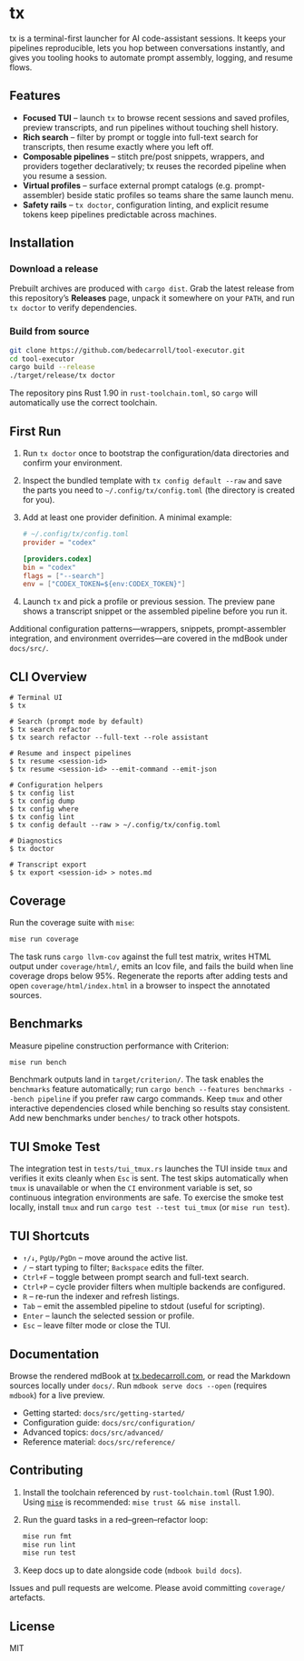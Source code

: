 # tx

tx is a terminal-first launcher for AI code-assistant sessions. It keeps your pipelines reproducible, lets you hop between conversations instantly, and gives you tooling hooks to automate prompt assembly, logging, and resume flows.

## Features

- **Focused TUI** – launch `tx` to browse recent sessions and saved profiles, preview transcripts, and run pipelines without touching shell history.
- **Rich search** – filter by prompt or toggle into full-text search for transcripts, then resume exactly where you left off.
- **Composable pipelines** – stitch pre/post snippets, wrappers, and providers together declaratively; tx reuses the recorded pipeline when you resume a session.
- **Virtual profiles** – surface external prompt catalogs (e.g. prompt-assembler) beside static profiles so teams share the same launch menu.
- **Safety rails** – `tx doctor`, configuration linting, and explicit resume tokens keep pipelines predictable across machines.

## Installation

### Download a release

Prebuilt archives are produced with `cargo dist`. Grab the latest release from this repository’s **Releases** page, unpack it somewhere on your `PATH`, and run `tx doctor` to verify dependencies.

### Build from source

```bash
git clone https://github.com/bedecarroll/tool-executor.git
cd tool-executor
cargo build --release
./target/release/tx doctor
```

The repository pins Rust 1.90 in `rust-toolchain.toml`, so `cargo` will automatically use the correct toolchain.

## First Run

1. Run `tx doctor` once to bootstrap the configuration/data directories and confirm your environment.
2. Inspect the bundled template with `tx config default --raw` and save the parts you need to `~/.config/tx/config.toml` (the directory is created for you).
3. Add at least one provider definition. A minimal example:

   ```toml
   # ~/.config/tx/config.toml
   provider = "codex"

   [providers.codex]
   bin = "codex"
   flags = ["--search"]
   env = ["CODEX_TOKEN=${env:CODEX_TOKEN}"]
   ```

4. Launch `tx` and pick a profile or previous session. The preview pane shows a transcript snippet or the assembled pipeline before you run it.

Additional configuration patterns—wrappers, snippets, prompt-assembler integration, and environment overrides—are covered in the mdBook under `docs/src/`.

## CLI Overview

```text
# Terminal UI
$ tx

# Search (prompt mode by default)
$ tx search refactor
$ tx search refactor --full-text --role assistant

# Resume and inspect pipelines
$ tx resume <session-id>
$ tx resume <session-id> --emit-command --emit-json

# Configuration helpers
$ tx config list
$ tx config dump
$ tx config where
$ tx config lint
$ tx config default --raw > ~/.config/tx/config.toml

# Diagnostics
$ tx doctor

# Transcript export
$ tx export <session-id> > notes.md
```

## Coverage

Run the coverage suite with `mise`:

```bash
mise run coverage
```

The task runs `cargo llvm-cov` against the full test matrix, writes HTML output under `coverage/html/`, emits an lcov file, and fails the build when line coverage drops below 95%. Regenerate the reports after adding tests and open `coverage/html/index.html` in a browser to inspect the annotated sources.

## Benchmarks

Measure pipeline construction performance with Criterion:

```bash
mise run bench
```

Benchmark outputs land in `target/criterion/`. The task enables the `benchmarks` feature automatically; run `cargo bench --features benchmarks --bench pipeline` if you prefer raw cargo commands. Keep `tmux` and other interactive dependencies closed while benching so results stay consistent. Add new benchmarks under `benches/` to track other hotspots.

## TUI Smoke Test

The integration test in `tests/tui_tmux.rs` launches the TUI inside `tmux` and verifies it exits cleanly when `Esc` is sent. The test skips automatically when `tmux` is unavailable or when the `CI` environment variable is set, so continuous integration environments are safe. To exercise the smoke test locally, install `tmux` and run `cargo test --test tui_tmux` (or `mise run test`).

## TUI Shortcuts

- `↑/↓`, `PgUp/PgDn` – move around the active list.
- `/` – start typing to filter; `Backspace` edits the filter.
- `Ctrl+F` – toggle between prompt search and full-text search.
- `Ctrl+P` – cycle provider filters when multiple backends are configured.
- `R` – re-run the indexer and refresh listings.
- `Tab` – emit the assembled pipeline to stdout (useful for scripting).
- `Enter` – launch the selected session or profile.
- `Esc` – leave filter mode or close the TUI.

## Documentation

Browse the rendered mdBook at [tx.bedecarroll.com](https://tx.bedecarroll.com), or read the Markdown sources locally under `docs/`. Run `mdbook serve docs --open` (requires `mdbook`) for a live preview.

- Getting started: `docs/src/getting-started/`
- Configuration guide: `docs/src/configuration/`
- Advanced topics: `docs/src/advanced/`
- Reference material: `docs/src/reference/`

## Contributing

1. Install the toolchain referenced by `rust-toolchain.toml` (Rust 1.90). Using [`mise`](https://mise.jdx.dev/) is recommended: `mise trust && mise install`.
2. Run the guard tasks in a red–green–refactor loop:

   ```bash
   mise run fmt
   mise run lint
   mise run test
   ```

3. Keep docs up to date alongside code (`mdbook build docs`).

Issues and pull requests are welcome. Please avoid committing `coverage/` artefacts.

## License

MIT
